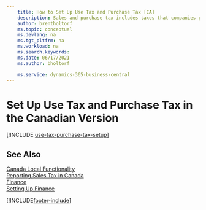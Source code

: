 ```yaml
---
    title: How to Set Up Use Tax and Purchase Tax [CA]
    description: Sales and purchase tax includes taxes that companies pay for using items in the Canadian version.
    author: brentholtorf
    ms.topic: conceptual
    ms.devlang: na
    ms.tgt_pltfrm: na
    ms.workload: na
    ms.search.keywords:
    ms.date: 06/17/2021
    ms.author: bholtorf

    ms.service: dynamics-365-business-central
---
```

# Set Up Use Tax and Purchase Tax in the Canadian Version

[!INCLUDE [use-tax-purchase-tax-setup](../includes/CAMXUS/use-tax-purchase-tax-setup.md)]

## See Also

[Canada Local Functionality](canada-local-functionality.md)  
[Reporting Sales Tax in Canada](ca-sales-tax.md)  
[Finance](../../finance.md)  
[Setting Up Finance](../../finance.md)  


[!INCLUDE[footer-include](../../includes/footer-banner.md)]
